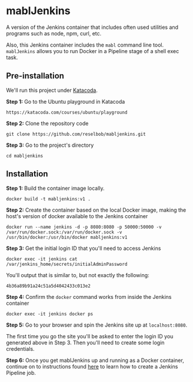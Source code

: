 # mablJenkins
A version of the Jenkins container that includes often used utilities and programs such as node, npm, curl, etc.

Also, this Jenkins container includes the `mabl` command line tool. `mablJenkins` allows you to run Docker in a Pipeline stage of a shell exec task.

## Pre-installation

We'll run this project under [Katacoda](katacoda.com).

**Step 1:** Go to the Ubuntu playground in Katacoda

`https://katacoda.com/courses/ubuntu/playground`

**Step 2:** Clone the repository code

`git clone https://github.com/reselbob/mabljenkins.git`

**Step 3:** Go to the project's directory

`cd mabljenkins`


## Installation

**Step 1:** Build the container image locally.

`docker build -t mabljenkins:v1 .`

**Step 2:** Create the container based on the local Docker image, making the host's version of docker available to the Jenkins container

`docker run --name jenkins -d -p 8080:8080 -p 50000:50000 -v /var/run/docker.sock:/var/run/docker.sock -v /usr/bin/docker:/usr/bin/docker mabljenkins:v1`

**Step 3:** Get the initial login ID that you'll need to access Jenkins

`docker exec -it jenkins cat /var/jenkins_home/secrets/initialAdminPassword`

You'll output that is similar to, but not exactly the following:

`4b36a89b91a24c51a5d4042433c013e2`

**Step 4:** Confirm the `docker` command works from inside the Jenkins container

`docker exec -it jenkins docker ps`

**Step 5:** Go to your browser and spin the Jenkins site up at `localhost:8080`.

The first time you go the site you'll be asked to enter the login ID you generated above in Step 3.
Then you'll need to create some login credentials.

**Step 6:** Once you get mablJenkins up and running as a Docker container, continue on to instructions
found [here](create-pipeline.md) to learn how to create a Jenkins Pipeline job.
